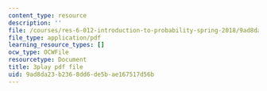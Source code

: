 ```yaml
---
content_type: resource
description: ''
file: /courses/res-6-012-introduction-to-probability-spring-2018/9ad8da23b2368dd6de5bae167517d56b_11iF2ovjKOg.pdf
file_type: application/pdf
learning_resource_types: []
ocw_type: OCWFile
resourcetype: Document
title: 3play pdf file
uid: 9ad8da23-b236-8dd6-de5b-ae167517d56b
---
```


